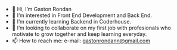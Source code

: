 - 👋 Hi, I’m Gaston Rondan
- 👀 I’m interested in Front End Development and Back End.
- 🌱 I’m currently learning Backend in Coderhouse.
- 💞️ I’m looking to collaborate on my first job with profesionals who motivate to grow together and keep learning everyday.
- 📫 How to reach me: e-mail: gastonrondann@gmail.com

